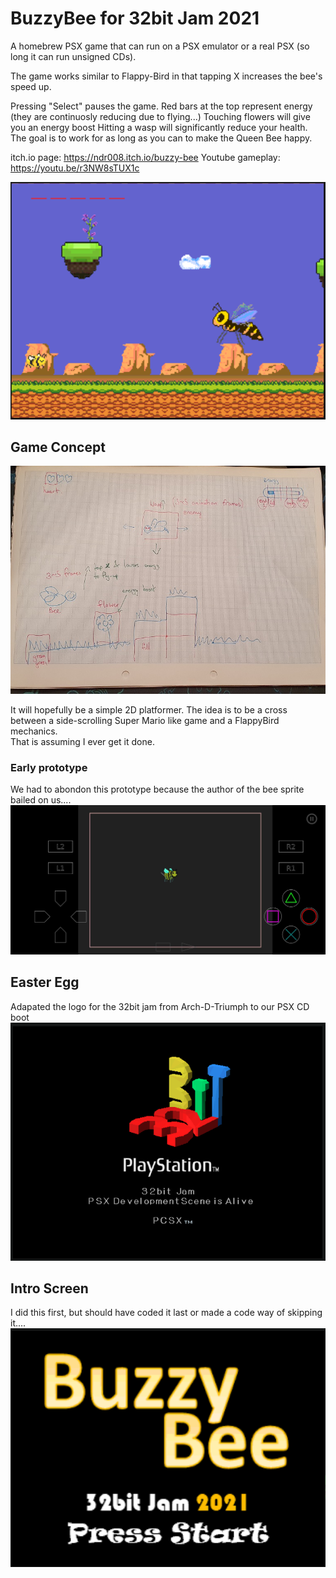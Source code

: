 # BuzzyBee for 32bit Jam 2021  

A homebrew PSX game that can run on a PSX emulator or a real PSX (so long it can run unsigned CDs).

The game works similar to Flappy-Bird in that tapping X increases the bee's speed up.

Pressing "Select" pauses the game.
Red bars at the top represent energy (they are continuosly reducing due to flying...)
Touching flowers will give you an energy boost
Hitting a wasp will significantly reduce your health.
The goal is to work for as long as you can to make the Queen Bee happy.

itch.io page: https://ndr008.itch.io/buzzy-bee
Youtube gameplay: https://youtu.be/r3NW8sTUX1c

![Release 1.1](readme_images/Level0.png)

## Game Concept  
  
![Sketch of the idea](readme_images/concept.jpg)
  
It will hopefully be a simple 2D platformer. The idea is to be a cross between a side-scrolling Super Mario like game and a FlappyBird mechanics.  
That is assuming I ever get it done.  
  
### Early prototype  
We had to abondon this prototype because the author of the bee sprite bailed on us....
![Early game prototype image](readme_images/EarlyProto.jpg)

## Easter Egg
Adapated the logo for the 32bit jam from Arch-D-Triumph to our PSX CD boot
![Boot](readme_images/BootScreen.png)

## Intro Screen
I did this first, but should have coded it last or made a code way of skipping it....
![Intro](readme_images/Intro.png)
